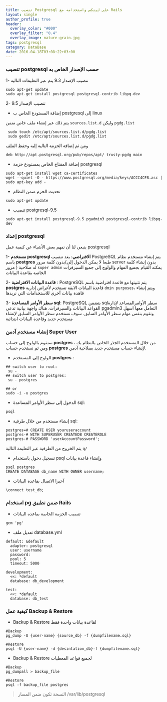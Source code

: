 ```yaml
---
title: تنصيب Postgresql على لينكس واستخدامه مع Rails
layout: single
author_profile: true
header:
  overlay_color: "#000"
  overlay_filter: "0.4"
  overlay_image: nature-grain.jpg
tags: postgresql
category: DataBase
date: 2016-04-18T03:08:22+03:00
---
```


### تنصيب postgresql حسب الإصدار الخاص به
1- تنصيب الإصدار 9.3  يتم عبر التعليمات التالية

    sudo apt-get update
    sudo apt-get install postgresql postgresql-contrib libpq-dev

2- تنصيب الإصدار 9.5 

- إضافة المستودع الخاص ب postgresql إلى linux 

يتم ذلك عبر إنشاء ملف خاص ضمن `sources.list.d` وليكن  `pgdg.list`



~~~
 sudo touch /etc/apt/sources.list.d/pgdg.list
 sudo gedit /etc/apt/sources.list.d/pgdg.list
~~~
 ومن ثم إضافة الحزمة التالية إليه وحفظ الملف 


~~~
deb http://apt.postgresql.org/pub/repos/apt/ trusty-pgdg main
~~~
- إضافة المفتاح الخاص بمستودع حزمة  postgresql


~~~
sudo apt-get install wget ca-certificates
wget --quiet -O - https://www.postgresql.org/media/keys/ACCC4CF8.asc | sudo apt-key add -
~~~

- تحديث الحزم ضمن النظام 

~~~
sudo apt-get update
~~~
- تنصيب postgresql-9.5


~~~
sudo apt-get install postgresql-9.5 pgadmin3 postgresql-contrib libpq-dev
~~~

### إعداد postgresql
ينبغي لنا أن نفهم بعض الأشياء عن كيفية عمل postgresql

1- **مستخدم postgresql الافتراضي**: 
بعد تنصيب PostgreSQL يتم إنشاء مستخدم نظام باسم **postgres** بدون كلمة مرور(طبعا لا يمكن الدخول إلى server بدون إنشاء كلمة مرور ) له صلاحية `super admin` يمكنه القيام بجميع المهام والولوج إلى جميع السيرفرات الخاصة بقاعدة البيانات

2- **قاعدة البيانات الافتراضية** :
 PostgreSQL يتم تثبيتها مع قاعدة افتراضية باسم  **postgres** 
قاعدة البيانات الابقة تستخدم لأغراض إدارية `dmin purposes`، ويتم إنشاء قاهدة بيانات آخرى للاستخدامات التي نريدها

3- **سطر الأوامر المساعدة sql**:
PostgreSQL يتضمن sqlسطر الأوامرالمساعد لإدارة القواعد البيانات والسيرفرات.
هناك واجهة بيانية تدعى pgadmin3 التعامل معها اسهل وتقوم بنفس مهام سطر الأوامر السابق.
سوف نستخدم سطر الأوامر السابق لإنشاء مستخدم جديد وقاعدة البيانات ابتدائية

### إنشاء مستخدم آدمن Super User
سنقوم بالولوج إلى حساب **postgres**  من خلال المستخدم الجذر الخاص بالنظام  بك ، ومن ثم نستخدم حساب **postgres**  لإنشاء حساب مستخدم جديد بصلاحية آدمن.

* الولوج إلى المستخدم **postgres** :

~~~
## switch user to root:
 su - 
## switch user to postgres:
 su - postgres

## or 
sudo -i -u postgres 
~~~

* الدخول إلى سطر الأوامر المساعدة sql:


~~~
psql
~~~
* إنشاء مستخدم من خلال طرفية sql:

~~~
postgres=# CREATE USER youruseraccount
postgres-# WITH SUPERUSER CREATEDB CREATEROLE
postgres-# PASSWORD 'userAccountPassword';
~~~

يتم الخروج من الطرفية عبر التعليمة التالية `q/`

* تسجيل دخول باستخدام psql وإنشاء قاعدة بيانات


~~~
psql postgres
CREATE DATABASE db_name WITH OWNER username;
~~~

* آخيرا الاتصال بقاعدة البيانات

~~~
\connect test_db;
~~~

### استخدام pg ضمن تطبيق Rails
* تنصيب الحزمة الخاصة بقاعدة البيانات

~~~
gem 'pg'
~~~
* تعديل ملف database.yml


~~~
default: &default
  adapter: postgresql
  user: username
  password: 
  pool: 5
  timeout: 5000

development:
  <<: *default
  database: db_development

test:
  <<: *default
  database: db_test
~~~

### كيفية عمل Backup & Restore
* Backup & Restore لقاعدة بيانات واحدة فقط


~~~
#Backup
pg_dump -U {user-name} {source_db} -f {dumpfilename.sql}
~~~


~~~
#Restore
psql -U {user-name} -d {desintation_db}-f {dumpfilename.sql}
~~~

* Backup & Restore لجميع قواعد المعطيات 


~~~
#Backup
pg_dumpall > backup_file
~~~


~~~
#Restore
psql -f backup_file postgres
~~~
> النسخة تكون ضمن المسار /var/lib/postgresql